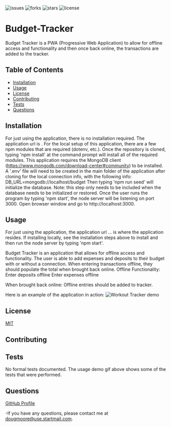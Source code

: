 ![issues](https://img.shields.io/github/issues/AllAroundD/Budget-Tracker) ![forks](https://img.shields.io/github/forks/AllAroundD/Budget-Tracker) ![stars](https://img.shields.io/github/stars/AllAroundD/Budget-Tracker) ![license](https://img.shields.io/github/license/AllAroundD/Budget-Tracker)


# Budget-Tracker
Budget Tracker is a PWA (Progressive Web Application) to allow for offline access and functionality and then once back online, the transactions are added to the tracker.

## Table of Contents
  - [Installation](#Installation)
  - [Usage](#Usage)
  - [License](#License)
  - [Contributing](#Contributing)
  - [Tests](#Tests)
  - [Questions](#Questions)

## Installation
  For just using the application, there is no installation required. The application url is .
  For the local setup of this application, there are a few npm modules that are required (dotenv, etc.). Once the repository is cloned, typing 'npm install' at the command prompt will install all of the required modules.
  This application requires the MongoDB client (https://www.mongodb.com/download-center#community) to be installed.
  A '.env' file will need to be created in the main folder of the application after cloning for the local connection info, with the following info:
    DB_URL=mongodb://localhost/budget
  Then typing 'npm run seed' will initialize the database. Note: this step only needs to be included when the database needs to be initialized or restored.
  Once the user runs the program by typing 'npm start', the node server will be listening on port 3000.
  Open browser window and go to http://localhost:3000.

## Usage
  For just using the application, the application url ... is where the application resides.
  If installing locally, see the installation steps above to install and then run the node server by typing 'npm start'.

  Budget Tracker is an application that allows for offline access and functionality.
The user is able to add expenses and deposits to their budget with or without a connection. When entering transactions offline, they should populate the total when brought back online.
  Offline Functionality:
    Enter deposits offline
    Enter expenses offline

  When brought back online:
    Offline entries should be added to tracker.

Here is an example of the application in action:
![Workout Tracker demo](./public/assets/img/Budget-Tracker-demo.gif)

## License
  [MIT](LICENSE)

## Contributing
  

## Tests
  No formal tests documented. The usage demo gif above shows some of the tests that were performed.

## Questions

[GitHub Profile](https://github.com/AllAroundD/)

-If you have any questions, please contact me at [dougmoore@use.startmail.com](mailto:dougmoore@use.startmail.com?subject=[GitHub]%20Source%20Question).

